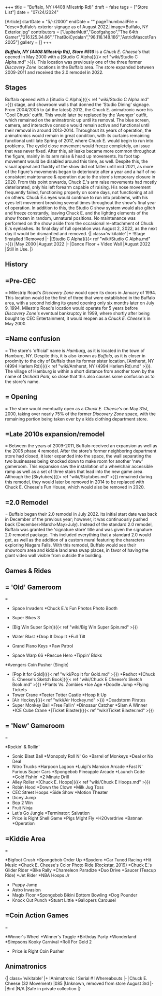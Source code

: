 +++
title = "Buffalo, NY (4408 Milestrip Rd)"
draft = false
tags = ["Store List"]
date = "07/24/2024"

[Article]
startDate = "5/-/2000"
endDate = ""
pageThumbnailFile = "desc=Buffalo’s exterior signage as of August 2022.|image=Buffalo, NY Exterior.jpg"
contributors = ["JupiterMutt","Goofgahgoo","The 64th Gamer","216.125.34.66","ThatBoiCydalan","98.118.148.186","AstridMascotFan2005"]
gallery = []
+++

<b><i>Buffalo, NY (4408 Milestrip Rd), Store #516</b></i> is a <i>Chuck E. Cheese's</i> that opened in May 2000 with a [Studio C Alpha]({{< ref "wiki/Studio C Alpha.md" >}}). This location was previously one of the three former <i>Discovery Zone</i> locations in the Buffalo area. The store expanded between 2009-2011 and received the 2.0 remodel in 2022.

<h2>Stages</h2>
Buffalo opened with a [Studio C Alpha]({{< ref "wiki/Studio C Alpha.md" >}}) stage, and showroom walls that donned the 'Studio Dining' signage. From 2004/2005 to (at the latest) 2012, the Chuck E. animatronic wore his 'Cool Chuck' outfit. This would later be replaced by the 'Avenger' outfit, which remained on the animatronic up until its removal. The blue screen, camera, and interactive console would remain active and functional until their removal in around 2013-2014. Throughout its years of operation, the animatronics would remain in great condition, with its curtains remaining functional until late Spring of 2017, where Chuck E. would begin to run into problems. The eyelid close movement would freeze completely, an issue that was never fixed. After this, air leaks became more common throughout the figure, mainly in its arm raise & head up movements. Its foot tap movement would be disabled around this time, as well. Despite this, the visual appeal and fluidity of the show did not falter until mid 2021, as more of the figure's movements began to deteriorate after a year and a half of no consistent maintenance & operation due to the store's temporary closure in 2020. From this point onwards, Chuck E.'s arm raise movements had mostly deteriorated, only his left forearm capable of raising. His nose movement frequently failed, functioning properly on some days, not functioning at all on others. Chuck E.s eyes would continue to run into problems, with his eyes left movement breaking several times throughout the show's final year of operation. In addition to this, the Studio C show system would also glitch and freeze constantly, leaving Chuck E. and the lighting elements of the show frozen in random, unnatural positions. No maintenance was performed on the show aside from the occasional re-attachment of Chuck E.'s eyelashes. Its final day of full operation was August 2, 2022, as the next day it would be dismantled and removed.
{| class='wikitable'
|+
!Stage
!Installed
!Removed
|-
|[Studio C Alpha]({{< ref "wiki/Studio C Alpha.md" >}})
|May 2000
|August 2022
|-
|Dance Floor + Video Wall
|August 2022
|Still in Use.
|}

<h2>History</h2>

<h2>=Pre-CEC</h2>=
Milestrip Road's <i>Discovery Zone</i> would open its doors in January of 1994. This location would be the first of three that were established in the Buffalo area, with a second holding its grand opening only six months later on July 9, 1994. Milestrip Road's location would operate for 5 years before <i>Discovery Zone's</i> eventual bankruptcy in 1999, where shortly after being bought by CEC Entertainment, it would reopen as a <i>Chuck E. Cheese's</i> in May 2000.

<h2>=Name confusion</h2>=
The store's 'official' name is <i>Hamburg,</i> as it is located in the town of Hamburg, NY. Despite this, it is also known as <i>Buffalo,</i> as it is closer in proximity to the city of Buffalo than its former sister location, [Amherst, NY (4994 Harlem Rd)]({{< ref "wiki/Amherst, NY (4994 Harlem Rd).md" >}}). The village of Hamburg is within a short distance from another town by the name of <i>Orchard Park,</i> so close that this also causes some confusion as to the store's name.

<h2>= Opening </h2>=
The store would eventually open as a <i>Chuck E. Cheese's</i> on May 31st, 2000, taking over nearly 75% of the former <i>Discovery Zone</i> space, with the remaining portion being taken over by a kids clothing department store. 

<h2>=Late 2010s expansion/remodel</h2>=
Between the years of 2009-2011, Buffalo received an expansion as well as the 2005 phase 4 remodel. After the store's former neighboring department store had closed, it later expanded into the space, the wall separating the two businesses being knocked down to make room for another 'new' gameroom. This expansion saw the installation of a wheelchair accessible ramp as well as a set of three stairs that lead into the new game area. Although the [Skytubes]({{< ref "wiki/Skytubes.md" >}}) remained during this remodel, they would later be removed in 2014 to be replaced with Chuck E. Cheese's Fun House, which would also be removed in 2020.

<h2>=2.0 Remodel</h2>=
Buffalo began their 2.0 remodel in July 2022. Its initial start date was back in December of the previous year; however, it was continuously pushed back (December>March>May>July). Instead of the standard 2.0 remodel, Buffalo was granted the 'signature store' title and was given the signature 2.0 remodel package. This included everything that a standard 2.0 would get, as well as the addition of a custom mural featuring the characters exploring Niagara Falls. With this remodel, Buffalo would see their showroom area and kiddie land area swap places, in favor of having the giant video wall visible from outside the building.

<h2>Games & Rides </h2>
<h2>= 'Old' Gameroom</h2>=

* Space Invaders
*Chuck E.'s Fun Photos Photo Booth
* Super Bikes 3
* [Big Win Super Spin]({{< ref "wiki/Big Win Super Spin.md" >}})
* Water Blast
*Drop It Drop It
*Full Tilt
* Grand Piano Keys
*Paw Patrol

* Space Warp 66
*Rescue Hero
*Tippin’ Bloks

*Avengers Coin Pusher (Single)
* [Pop It for Gold]({{< ref "wiki/Pop It for Gold.md" >}})
*Redhot
*[Chuck E. Cheese's Sketch Book]({{< ref "wiki/Chuck E Cheese's Sketch Book.md" >}})
*Plants Vs. Zombies
*Ice Age
*Doodle Jump
*Flying Tickets
* Tower Crane
*Teeter Totter Castle
*Hoop It Up
* [Air Hockey]({{< ref "wiki/Air Hockey.md" >}})
*Deadstorm Pirates
* Super Monkey Ball
*Free Fallin'
*Dinosaur Catcher
*Slam A Winner
*ICE Cube Crane
*[Ticket Blaster]({{< ref "wiki/Ticket Blaster.md" >}})

<h2>= 'New' Gameroom</h2>=

*Rockin' & Rollin'
* Sonic Blast Ball
*Monopoly Roll N' Go
*Barrel of Monkeys
*Deal or No Deal
* Nitro Trucks
*Harpoon Lagoon
*Luigi's Mansion Arcade
*Fast N' Furious Super Cars
*Spongebob Pineapple Arcade
*Launch Code
*Gold Fishin'
*2 Minute Drill
* Alley Roller
*[Chuck E. Hoops]({{< ref "wiki/Chuck E Hoops.md" >}})
* Robin Hood
*Down the Clown
*Milk Jug Toss
* CEC Street Hoops
*Side Show
*Motion Theater
* Dicey Jump
* Bop 2 Win
* Fruit Ninja
* Let's Go Jungle
*Terminator: Salvation
* Price is Right Shell Game
*Pigs Might Fly
*H2Overdrive
*Batman
*Operation

<h2>=Kiddie Area</h2>=

*Bigfoot Crush
*Spongebob Order Up
*Spydero
*Car Tuned Racing
*Hit Music
*Chuck E. Cheese's Color Photo Ride (Rockstar, 2019)
*Chuck E.'s Glider Rider
*Bike Rally
*Chameleon Paradize
*Duo Drive
*Saucer (Teacup Ride)
*Jet Rider
*NBA Hoops Jr
* Puppy Jump
* Astro Invasion
* Magix Floor
*Spongebob Bikini Bottom Bowling
*Dog Pounder
* Knock Out Punch
*Stuart Little
*Gallopers Carousel

<h2>=Coin Action Games</h2>=

*Winner's Wheel
*Winner's Toggle
*Birthday Party
*Wonderland
*Simpsons Kooky Carnival
*Roll For Gold 2
* Price is Right Coin Pusher



<h2>Animatronics </h2>
{| class='wikitable'
|+
!Animatronic
! Serial #
!Whereabouts
|-
|Chuck E. Cheese (32 Movement)
|085
|Unknown, removed from store August 3rd
|-
|Bird
|N/A
|Safe in private collection
|}
